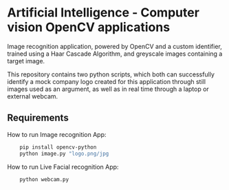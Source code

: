 # Artificial Intelligence - Computer vision OpenCV applications

Image recognition application, powered by OpenCV and a custom identifier, trained using a Haar Cascade Algorithm, and greyscale images containing a target image.

This repository contains two python scripts, which both can successfully identify a mock company logo created for this application through still images used as an argument, as well as in real time through a laptop or external webcam.




## Requirements

How to run Image recognition App:

```bash
    pip install opencv-python
    python image.py "logo.png/jpg
```

How to run Live Facial recognition App:

```bash
    python webcam.py
```
